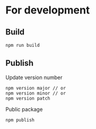 # For development

## Build

```
npm run build
```

## Publish

Update version number

```
npm version major // or
npm version minor // or
npm version patch
```

Public package

```
npm publish
```
